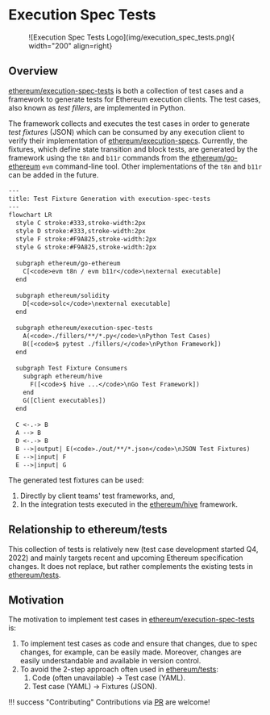 # Execution Spec Tests

<figure markdown>
 ![Execution Spec Tests Logo](img/execution_spec_tests.png){ width="200" align=right}
</figure>


## Overview

[ethereum/execution-spec-tests](https://github.com/ethereum/execution-spec-tests) is both a collection of test cases and a framework to generate tests for Ethereum execution clients. The test cases, also known as _test fillers_, are implemented in Python.

The framework collects and executes the test cases in order to generate _test fixtures_ (JSON) which can be consumed by any execution client to verify their implementation of [ethereum/execution-specs](https://github.com/ethereum/execution-specs). Currently, the fixtures, which define state transition and block tests, are generated by the framework using the `t8n` and `b11r` commands from the [ethereum/go-ethereum](https://github.com/ethereum/go-ethereum) `evm` command-line tool. Other implementations of the `t8n` and `b11r` can be added in the future.


```mermaid
---
title: Test Fixture Generation with execution-spec-tests
---
flowchart LR
  style C stroke:#333,stroke-width:2px
  style D stroke:#333,stroke-width:2px
  style F stroke:#F9A825,stroke-width:2px
  style G stroke:#F9A825,stroke-width:2px
  
  subgraph ethereum/go-ethereum
    C[<code>evm t8n / evm b11r</code>\nexternal executable]
  end

  subgraph ethereum/solidity
    D[<code>solc</code>\nexternal executable]
  end

  subgraph ethereum/execution-spec-tests
    A(<code>./fillers/**/*.py</code>\nPython Test Cases)
    B([<code>$ pytest ./fillers/</code>\nPython Framework])
  end

  subgraph Test Fixture Consumers
    subgraph ethereum/hive
      F([<code>$ hive ...</code>\nGo Test Framework])
    end
    G([Client executables])
  end

  C <-.-> B  
  A --> B
  D <-.-> B
  B -->|output| E(<code>./out/**/*.json</code>\nJSON Test Fixtures)
  E -->|input| F
  E -->|input| G
```

The generated test fixtures can be used:

1. Directly by client teams' test frameworks, and,
2. In the integration tests executed in the [ethereum/hive](https://github.com/ethereum/hive) framework.


## Relationship to ethereum/tests

This collection of tests is relatively new (test case development started Q4, 2022) and mainly targets recent and upcoming Ethereum specification changes. It does not replace, but rather complements the existing tests in [ethereum/tests](https://github.com/ethereum/tests).

## Motivation

The motivation to implement test cases in [ethereum/execution-spec-tests](https://github.com/ethereum/execution-spec-tests) is:

1. To implement test cases as code and ensure that changes, due to spec changes, for example, can be easily made. Moreover, changes are easily understandable and available in version control.
2. To avoid the 2-step approach often used in [ethereum/tests](https://github.com/ethereum/tests):
    1. Code (often unavailable) -> Test case (YAML).
    2. Test case (YAML) -> Fixtures (JSON).


!!! success "Contributing" 
    Contributions via [PR](https://github.com/ethereum/execution-spec-tests/pulls) are welcome!

